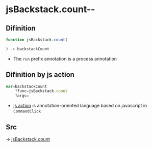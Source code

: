 # jsBackstack.count--

## Difinition

```js.js
function jsBackstack.count(

) -> backstackCount
```

- The `run` prefix annotation is a process annotation


## Difinition by js action

```js.js
var=backstackCount
	?func=jsBackstack.count
	?args=

```

- [js action](#) is annotation-oriented language based on javascript in `CommandClick`



## Src

-> [jsBackstack.count](https://github.com/puutaro/CommandClick/blob/master/app/src/main/java/com/puutaro/commandclick/fragment_lib/terminal_fragment/js_interface/system/JsBackstack.kt#L12)


